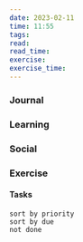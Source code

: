 ```yaml
---
date: 2023-02-11
time: 11:55
tags: 
read:
read_time:
exercise:
exercise_time:
---
```


### Journal

### Learning

### Social

### Exercise

#### Tasks












```tasks
sort by priority
sort by due
not done
```